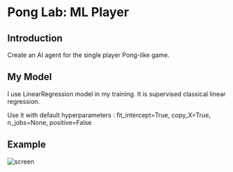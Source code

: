 # Pong Lab: ML Player

## Introduction
Create an AI agent for the single player Pong-like game.

## My Model

I use LinearRegression model in my training. It is supervised classical linear regression. 

Use it with default hyperparameters : 
	fit_intercept=True, copy_X=True, n_jobs=None, positive=False


## Example


![screen](https://user-images.githubusercontent.com/12528641/207007139-8fbd2cc0-4851-4785-bd53-7e8748736f49.gif)
